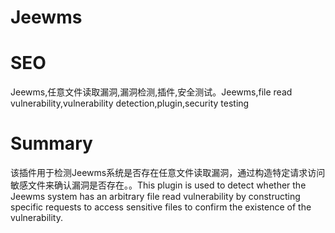 # Jeewms
# SEO
Jeewms,任意文件读取漏洞,漏洞检测,插件,安全测试。Jeewms,file read vulnerability,vulnerability detection,plugin,security testing
# Summary
该插件用于检测Jeewms系统是否存在任意文件读取漏洞，通过构造特定请求访问敏感文件来确认漏洞是否存在。。This plugin is used to detect whether the Jeewms system has an arbitrary file read vulnerability by constructing specific requests to access sensitive files to confirm the existence of the vulnerability.
